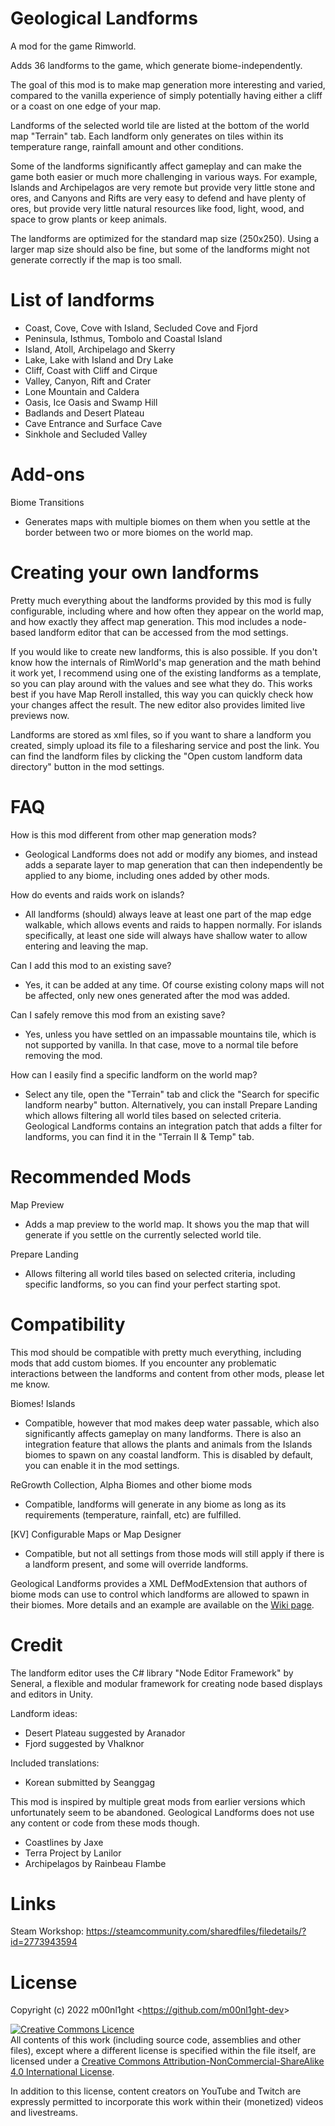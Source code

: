 
# Geological Landforms

A mod for the game Rimworld.

Adds 36 landforms to the game, which generate biome-independently.

The goal of this mod is to make map generation more interesting and varied, compared to the vanilla experience of simply potentially having either a cliff or a coast on one edge of your map.

Landforms of the selected world tile are listed at the bottom of the world map "Terrain" tab. Each landform only generates on tiles within its temperature range, rainfall amount and other conditions.

Some of the landforms significantly affect gameplay and can make the game both easier or much more challenging in various ways. For example, Islands and Archipelagos are very remote but provide very little stone and ores, and Canyons and Rifts are very easy to defend and have plenty of ores, but provide very little natural resources like food, light, wood, and space to grow plants or keep animals.

The landforms are optimized for the standard map size (250x250). Using a larger map size should also be fine, but some of the landforms might not generate correctly if the map is too small.


# List of landforms

- Coast, Cove, Cove with Island, Secluded Cove and Fjord
- Peninsula, Isthmus, Tombolo and Coastal Island
- Island, Atoll, Archipelago and Skerry
- Lake, Lake with Island and Dry Lake
- Cliff, Coast with Cliff and Cirque
- Valley, Canyon, Rift and Crater
- Lone Mountain and Caldera
- Oasis, Ice Oasis and Swamp Hill
- Badlands and Desert Plateau
- Cave Entrance and Surface Cave
- Sinkhole and Secluded Valley


# Add-ons

Biome Transitions
- Generates maps with multiple biomes on them when you settle at the border between two or more biomes on the world map.


# Creating your own landforms

Pretty much everything about the landforms provided by this mod is fully configurable, including where and how often they appear on the world map, and how exactly they affect map generation. This mod includes a node-based landform editor that can be accessed from the mod settings.

If you would like to create new landforms, this is also possible. If you don't know how the internals of RimWorld's map generation and the math behind it work yet, I recommend using one of the existing landforms as a template, so you can play around with the values and see what they do. This works best if you have Map Reroll installed, this way you can quickly check how your changes affect the result. The new editor also provides limited live previews now.

Landforms are stored as xml files, so if you want to share a landform you created, simply upload its file to a filesharing service and post the link. You can find the landform files by clicking the "Open custom landform data directory" button in the mod settings.


# FAQ

How is this mod different from other map generation mods?
- Geological Landforms does not add or modify any biomes, and instead adds a separate layer to map generation that can then independently be applied to any biome, including ones added by other mods.

How do events and raids work on islands?
- All landforms (should) always leave at least one part of the map edge walkable, which allows events and raids to happen normally. For islands specifically, at least one side will always have shallow water to allow entering and leaving the map.

Can I add this mod to an existing save?
- Yes, it can be added at any time. Of course existing colony maps will not be affected, only new ones generated after the mod was added.

Can I safely remove this mod from an existing save?
- Yes, unless you have settled on an impassable mountains tile, which is not supported by vanilla. In that case, move to a normal tile before removing the mod.

How can I easily find a specific landform on the world map?
- Select any tile, open the "Terrain" tab and click the "Search for specific landform nearby" button. Alternatively, you can install Prepare Landing which allows filtering all world tiles based on selected criteria. Geological Landforms contains an integration patch that adds a filter for landforms, you can find it in the "Terrain II & Temp" tab.


# Recommended Mods

Map Preview
- Adds a map preview to the world map. It shows you the map that will generate if you settle on the currently selected world tile.

Prepare Landing
- Allows filtering all world tiles based on selected criteria, including specific landforms, so you can find your perfect starting spot.


# Compatibility

This mod should be compatible with pretty much everything, including mods that add custom biomes. If you encounter any problematic interactions between the landforms and content from other mods, please let me know.

Biomes! Islands
- Compatible, however that mod makes deep water passable, which also significantly affects gameplay on many landforms. There is also an integration feature that allows the plants and animals from the Islands biomes to spawn on any coastal landform. This is disabled by default, you can enable it in the mod settings.

ReGrowth Collection, Alpha Biomes and other biome mods
- Compatible, landforms will generate in any biome as long as its requirements (temperature, rainfall, etc) are fulfilled.

[KV] Configurable Maps or Map Designer
- Compatible, but not all settings from those mods will still apply if there is a landform present, and some will override landforms.

Geological Landforms provides a XML DefModExtension that authors of biome mods can use to control which landforms are allowed to spawn in their biomes.
More details and an example are available on the [Wiki page](https://github.com/m00nl1ght-dev/GeologicalLandforms/wiki).


# Credit

The landform editor uses the C# library "Node Editor Framework" by Seneral, a flexible and modular framework for creating node based displays and editors in Unity.

Landform ideas:
- Desert Plateau suggested by Aranador
- Fjord suggested by Vhalknor

Included translations:
- Korean submitted by Seanggag

This mod is inspired by multiple great mods from earlier versions which unfortunately seem to be abandoned. Geological Landforms does not use any content or code from these mods though.

- Coastlines by Jaxe
- Terra Project by Lanilor
- Archipelagos by Rainbeau Flambe

# Links

Steam Workshop:
https://steamcommunity.com/sharedfiles/filedetails/?id=2773943594


# License

Copyright (c) 2022 m00nl1ght <<https://github.com/m00nl1ght-dev>>

<a rel="license" href="http://creativecommons.org/licenses/by-nc-sa/4.0/"><img alt="Creative Commons Licence" style="border-width:0" src="https://i.creativecommons.org/l/by-nc-sa/4.0/88x31.png" /></a><br />All contents of this work (including source code, assemblies and other files), except where a different license is specified within the file itself, are licensed under a <a rel="license" href="http://creativecommons.org/licenses/by-nc-sa/4.0/">Creative Commons Attribution-NonCommercial-ShareAlike 4.0 International License</a>.

In addition to this license, content creators on YouTube and Twitch are expressly permitted to incorporate this work within their (monetized) videos and livestreams.
